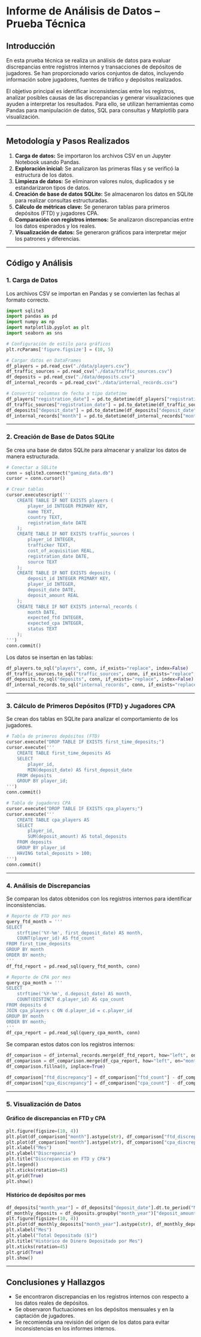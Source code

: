 # **Informe de Análisis de Datos – Prueba Técnica**  

## **Introducción**  
En esta prueba técnica se realiza un análisis de datos para evaluar discrepancias entre registros internos y transacciones de depósitos de jugadores. Se han proporcionado varios conjuntos de datos, incluyendo información sobre jugadores, fuentes de tráfico y depósitos realizados.  

El objetivo principal es identificar inconsistencias entre los registros, analizar posibles causas de las discrepancias y generar visualizaciones que ayuden a interpretar los resultados. Para ello, se utilizan herramientas como Pandas para manipulación de datos, SQL para consultas y Matplotlib para visualización.  

---

## **Metodología y Pasos Realizados**  

1. **Carga de datos:** Se importaron los archivos CSV en un Jupyter Notebook usando Pandas.  
2. **Exploración inicial:** Se analizaron las primeras filas y se verificó la estructura de los datos.  
3. **Limpieza de datos:** Se eliminaron valores nulos, duplicados y se estandarizaron tipos de datos.  
4. **Creación de base de datos SQLite:** Se almacenaron los datos en SQLite para realizar consultas estructuradas.  
5. **Cálculo de métricas clave:** Se generaron tablas para primeros depósitos (FTD) y jugadores CPA.  
6. **Comparación con registros internos:** Se analizaron discrepancias entre los datos esperados y los reales.  
7. **Visualización de datos:** Se generaron gráficos para interpretar mejor los patrones y diferencias.  

---

## **Código y Análisis**  

### **1. Carga de Datos**  
Los archivos CSV se importan en Pandas y se convierten las fechas al formato correcto.  

```python
import sqlite3  
import pandas as pd  
import numpy as np  
import matplotlib.pyplot as plt  
import seaborn as sns  

# Configuración de estilo para gráficos
plt.rcParams['figure.figsize'] = (10, 5)

# Cargar datos en DataFrames
df_players = pd.read_csv("./data/players.csv")
df_traffic_sources = pd.read_csv("./data/traffic_sources.csv")
df_deposits = pd.read_csv("./data/deposits.csv")
df_internal_records = pd.read_csv("./data/internal_records.csv")

# Convertir columnas de fecha a tipo datetime
df_players["registration_date"] = pd.to_datetime(df_players["registration_date"], errors='coerce')
df_traffic_sources["registration_date"] = pd.to_datetime(df_traffic_sources["registration_date"], errors='coerce')
df_deposits["deposit_date"] = pd.to_datetime(df_deposits["deposit_date"], errors='coerce')
df_internal_records["month"] = pd.to_datetime(df_internal_records["month"], errors='coerce')
```

---

### **2. Creación de Base de Datos SQLite**  
Se crea una base de datos SQLite para almacenar y analizar los datos de manera estructurada.  

```python
# Conectar a SQLite
conn = sqlite3.connect("gaming_data.db")
cursor = conn.cursor()

# Crear tablas
cursor.executescript('''
    CREATE TABLE IF NOT EXISTS players (
        player_id INTEGER PRIMARY KEY,
        name TEXT,
        country TEXT,
        registration_date DATE
    );
    CREATE TABLE IF NOT EXISTS traffic_sources (
        player_id INTEGER,
        trafficker TEXT,
        cost_of_acquisition REAL,
        registration_date DATE,
        source TEXT
    );
    CREATE TABLE IF NOT EXISTS deposits (
        deposit_id INTEGER PRIMARY KEY,
        player_id INTEGER,
        deposit_date DATE,
        deposit_amount REAL
    );
    CREATE TABLE IF NOT EXISTS internal_records (
        month DATE,
        expected_ftd INTEGER,
        expected_cpa INTEGER,
        status TEXT
    );
''')
conn.commit()
```

Los datos se insertan en las tablas:  

```python
df_players.to_sql("players", conn, if_exists="replace", index=False)
df_traffic_sources.to_sql("traffic_sources", conn, if_exists="replace", index=False)
df_deposits.to_sql("deposits", conn, if_exists="replace", index=False)
df_internal_records.to_sql("internal_records", conn, if_exists="replace", index=False)
```

---

### **3. Cálculo de Primeros Depósitos (FTD) y Jugadores CPA**  
Se crean dos tablas en SQLite para analizar el comportamiento de los jugadores.  

```python
# Tabla de primeros depósitos (FTD)
cursor.execute("DROP TABLE IF EXISTS first_time_deposits;")
cursor.execute('''
    CREATE TABLE first_time_deposits AS
    SELECT
        player_id,
        MIN(deposit_date) AS first_deposit_date
    FROM deposits
    GROUP BY player_id;
''')
conn.commit()

# Tabla de jugadores CPA
cursor.execute("DROP TABLE IF EXISTS cpa_players;")
cursor.execute('''
    CREATE TABLE cpa_players AS
    SELECT
        player_id,
        SUM(deposit_amount) AS total_deposits
    FROM deposits
    GROUP BY player_id
    HAVING total_deposits > 100;
''')
conn.commit()
```

---

### **4. Análisis de Discrepancias**  
Se comparan los datos obtenidos con los registros internos para identificar inconsistencias.  

```python
# Reporte de FTD por mes
query_ftd_month = '''
SELECT 
    strftime('%Y-%m', first_deposit_date) AS month,
    COUNT(player_id) AS ftd_count
FROM first_time_deposits
GROUP BY month
ORDER BY month;
'''
df_ftd_report = pd.read_sql(query_ftd_month, conn)

# Reporte de CPA por mes
query_cpa_month = '''
SELECT 
    strftime('%Y-%m', d.deposit_date) AS month,
    COUNT(DISTINCT d.player_id) AS cpa_count
FROM deposits d
JOIN cpa_players c ON d.player_id = c.player_id
GROUP BY month
ORDER BY month;
'''
df_cpa_report = pd.read_sql(query_cpa_month, conn)
```

Se comparan estos datos con los registros internos:  

```python
df_comparison = df_internal_records.merge(df_ftd_report, how="left", on="month")
df_comparison = df_comparison.merge(df_cpa_report, how="left", on="month")
df_comparison.fillna(0, inplace=True)

df_comparison["ftd_discrepancy"] = df_comparison["ftd_count"] - df_comparison["expected_ftd"]
df_comparison["cpa_discrepancy"] = df_comparison["cpa_count"] - df_comparison["expected_cpa"]
```

---

### **5. Visualización de Datos**  

#### **Gráfico de discrepancias en FTD y CPA**  
```python
plt.figure(figsize=(10, 4))
plt.plot(df_comparison["month"].astype(str), df_comparison["ftd_discrepancy"], marker='o', linestyle='-', label="FTD")
plt.plot(df_comparison["month"].astype(str), df_comparison["cpa_discrepancy"], marker='s', linestyle='-', label="CPA")
plt.xlabel("Mes")
plt.ylabel("Discrepancia")
plt.title("Discrepancias en FTD y CPA")
plt.legend()
plt.xticks(rotation=45)
plt.grid(True)
plt.show()
```

#### **Histórico de depósitos por mes**  
```python
df_deposits["month_year"] = df_deposits["deposit_date"].dt.to_period("M")
df_monthly_deposits = df_deposits.groupby("month_year")["deposit_amount"].sum().reset_index()
plt.figure(figsize=(10, 4))
plt.plot(df_monthly_deposits["month_year"].astype(str), df_monthly_deposits["deposit_amount"], marker='o', linestyle='-')
plt.xlabel("Mes")
plt.ylabel("Total Depositado ($)")
plt.title("Histórico de Dinero Depositado por Mes")
plt.xticks(rotation=45)
plt.grid(True)
plt.show()
```

---

## **Conclusiones y Hallazgos**  
- Se encontraron discrepancias en los registros internos con respecto a los datos reales de depósitos.  
- Se observaron fluctuaciones en los depósitos mensuales y en la captación de jugadores.  
- Se recomienda una revisión del origen de los datos para evitar inconsistencias en los informes internos.  




